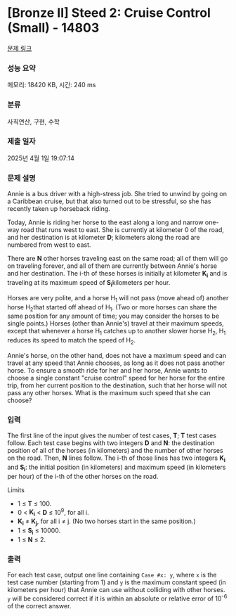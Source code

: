 # [Bronze II] Steed 2: Cruise Control (Small) - 14803 

[문제 링크](https://www.acmicpc.net/problem/14803) 

### 성능 요약

메모리: 18420 KB, 시간: 240 ms

### 분류

사칙연산, 구현, 수학

### 제출 일자

2025년 4월 1일 19:07:14

### 문제 설명

<p>Annie is a bus driver with a high-stress job. She tried to unwind by going on a Caribbean cruise, but that also turned out to be stressful, so she has recently taken up horseback riding.</p>

<p>Today, Annie is riding her horse to the east along a long and narrow one-way road that runs west to east. She is currently at kilometer 0 of the road, and her destination is at kilometer <strong>D</strong>; kilometers along the road are numbered from west to east.</p>

<p>There are <strong>N</strong> other horses traveling east on the same road; all of them will go on traveling forever, and all of them are currently between Annie's horse and her destination. The i-th of these horses is initially at kilometer <strong>K<sub>i</sub></strong> and is traveling at its maximum speed of <strong>S<sub>i</sub></strong>kilometers per hour.</p>

<p>Horses are very polite, and a horse H<sub>1</sub> will not pass (move ahead of) another horse H<sub>2</sub>that started off ahead of H<sub>1</sub>. (Two or more horses can share the same position for any amount of time; you may consider the horses to be single points.) Horses (other than Annie's) travel at their maximum speeds, except that whenever a horse H<sub>1</sub> catches up to another slower horse H<sub>2</sub>, H<sub>1</sub> reduces its speed to match the speed of H<sub>2</sub>.</p>

<p>Annie's horse, on the other hand, does not have a maximum speed and can travel at any speed that Annie chooses, as long as it does not pass another horse. To ensure a smooth ride for her and her horse, Annie wants to choose a single constant "cruise control" speed for her horse for the entire trip, from her current position to the destination, such that her horse will not pass any other horses. What is the maximum such speed that she can choose?</p>

### 입력 

 <p>The first line of the input gives the number of test cases, <strong>T</strong>; <strong>T</strong> test cases follow. Each test case begins with two integers <strong>D</strong> and <strong>N</strong>: the destination position of all of the horses (in kilometers) and the number of other horses on the road. Then, <strong>N</strong> lines follow. The i-th of those lines has two integers <strong>K<sub>i</sub></strong> and <strong>S<sub>i</sub></strong>: the initial position (in kilometers) and maximum speed (in kilometers per hour) of the i-th of the other horses on the road.</p>

<p>Limits</p>

<ul>
	<li>1 ≤ <strong>T</strong> ≤ 100.</li>
	<li>0 < <strong>K<sub>i</sub></strong> < <strong>D</strong> ≤ 10<sup>9</sup>, for all i.</li>
	<li><strong>K<sub>i</sub></strong> ≠ <strong>K<sub>j</sub></strong>, for all i ≠ j. (No two horses start in the same position.)</li>
	<li>1 ≤ <strong>S<sub>i</sub></strong> ≤ 10000.</li>
	<li>1 ≤ <strong>N</strong> ≤ 2.</li>
</ul>

### 출력 

 <p>For each test case, output one line containing <code>Case #x: y</code>, where <code>x</code> is the test case number (starting from 1) and <code>y</code> is the maximum constant speed (in kilometers per hour) that Annie can use without colliding with other horses. <code>y</code> will be considered correct if it is within an absolute or relative error of 10<sup>-6</sup> of the correct answer.</p>

